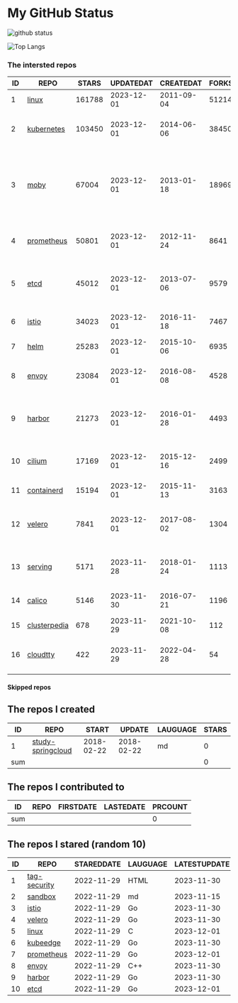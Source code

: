 # My GitHub Status

<img src="https://github-readme-stats-1.yihong0618.vercel.app/api?username=daoqingniu&show_icons=true&&&hide_title=true&count_private=true" alt="github status" />

![Top Langs](https://github-readme-stats-1.yihong0618.vercel.app/api/top-langs/?username=daoqingniu&layout=compact)

<!--START_SECTION:github_repos-->
### The intersted repos
| ID |                              REPO                               | STARS  | UPDATEDAT  | CREATEDAT  | FORKSCOUNT |                                                DESCRIPTIONS                                                |
|----|-----------------------------------------------------------------|--------|------------|------------|------------|------------------------------------------------------------------------------------------------------------|
|  1 | [linux](https://github.com/torvalds/linux)                      | 161788 | 2023-12-01 | 2011-09-04 |      51214 | Linux kernel source tree                                                                                   |
|  2 | [kubernetes](https://github.com/kubernetes/kubernetes)          | 103450 | 2023-12-01 | 2014-06-06 |      38450 | Production-Grade Container Scheduling and Management                                                       |
|  3 | [moby](https://github.com/moby/moby)                            |  67004 | 2023-12-01 | 2013-01-18 |      18969 | The Moby Project - a collaborative project for the container ecosystem to assemble container-based systems |
|  4 | [prometheus](https://github.com/prometheus/prometheus)          |  50801 | 2023-12-01 | 2012-11-24 |       8641 | The Prometheus monitoring system and time series database.                                                 |
|  5 | [etcd](https://github.com/etcd-io/etcd)                         |  45012 | 2023-12-01 | 2013-07-06 |       9579 | Distributed reliable key-value store for the most critical data of a distributed system                    |
|  6 | [istio](https://github.com/istio/istio)                         |  34023 | 2023-12-01 | 2016-11-18 |       7467 | Connect, secure, control, and observe services.                                                            |
|  7 | [helm](https://github.com/helm/helm)                            |  25283 | 2023-12-01 | 2015-10-06 |       6935 | The Kubernetes Package Manager                                                                             |
|  8 | [envoy](https://github.com/envoyproxy/envoy)                    |  23084 | 2023-12-01 | 2016-08-08 |       4528 | Cloud-native high-performance edge/middle/service proxy                                                    |
|  9 | [harbor](https://github.com/goharbor/harbor)                    |  21273 | 2023-12-01 | 2016-01-28 |       4493 | An open source trusted cloud native registry project that stores, signs, and scans content.                |
| 10 | [cilium](https://github.com/cilium/cilium)                      |  17169 | 2023-12-01 | 2015-12-16 |       2499 | eBPF-based Networking, Security, and Observability                                                         |
| 11 | [containerd](https://github.com/containerd/containerd)          |  15194 | 2023-12-01 | 2015-11-13 |       3163 | An open and reliable container runtime                                                                     |
| 12 | [velero](https://github.com/vmware-tanzu/velero)                |   7841 | 2023-12-01 | 2017-08-02 |       1304 | Backup and migrate Kubernetes applications and their persistent volumes                                    |
| 13 | [serving](https://github.com/knative/serving)                   |   5171 | 2023-11-28 | 2018-01-24 |       1113 | Kubernetes-based, scale-to-zero, request-driven compute                                                    |
| 14 | [calico](https://github.com/projectcalico/calico)               |   5146 | 2023-11-30 | 2016-07-21 |       1196 | Cloud native networking and network security                                                               |
| 15 | [clusterpedia](https://github.com/clusterpedia-io/clusterpedia) |    678 | 2023-11-29 | 2021-10-08 |        112 | The Encyclopedia of Kubernetes clusters                                                                    |
| 16 | [cloudtty](https://github.com/cloudtty/cloudtty)                |    422 | 2023-11-29 | 2022-04-28 |         54 | A Friendly Kubernetes CloudShell (Web Terminal) !                                                          |



#### Skipped repos
<!--END_SECTION:github_repos-->

<!--START_SECTION:my_github-->
## The repos I created
| ID  |                                 REPO                                 |   START    |   UPDATE   | LAUGUAGE | STARS |
|-----|----------------------------------------------------------------------|------------|------------|----------|-------|
|   1 | [study-springcloud](https://github.com/daoqingniu/study-springcloud) | 2018-02-22 | 2018-02-22 | md       |     0 |
| sum |                                                                      |            |            |          |     0 |

## The repos I contributed to
| ID  | REPO | FIRSTDATE | LASTEDATE | PRCOUNT |
|-----|------|-----------|-----------|---------|
| sum |      |           |           |       0 |

## The repos I stared (random 10)
| ID |                          REPO                          | STAREDDATE | LAUGUAGE | LATESTUPDATE |
|----|--------------------------------------------------------|------------|----------|--------------|
|  1 | [tag-security](https://github.com/cncf/tag-security)   | 2022-11-29 | HTML     | 2023-11-30   |
|  2 | [sandbox](https://github.com/cncf/sandbox)             | 2022-11-29 | md       | 2023-11-15   |
|  3 | [istio](https://github.com/istio/istio)                | 2022-11-29 | Go       | 2023-11-30   |
|  4 | [velero](https://github.com/vmware-tanzu/velero)       | 2022-11-29 | Go       | 2023-11-30   |
|  5 | [linux](https://github.com/torvalds/linux)             | 2022-11-29 | C        | 2023-12-01   |
|  6 | [kubeedge](https://github.com/kubeedge/kubeedge)       | 2022-11-29 | Go       | 2023-11-30   |
|  7 | [prometheus](https://github.com/prometheus/prometheus) | 2022-11-29 | Go       | 2023-12-01   |
|  8 | [envoy](https://github.com/envoyproxy/envoy)           | 2022-11-29 | C++      | 2023-11-30   |
|  9 | [harbor](https://github.com/goharbor/harbor)           | 2022-11-29 | Go       | 2023-11-30   |
| 10 | [etcd](https://github.com/etcd-io/etcd)                | 2022-11-29 | Go       | 2023-12-01   |

<!--END_SECTION:my_github-->
